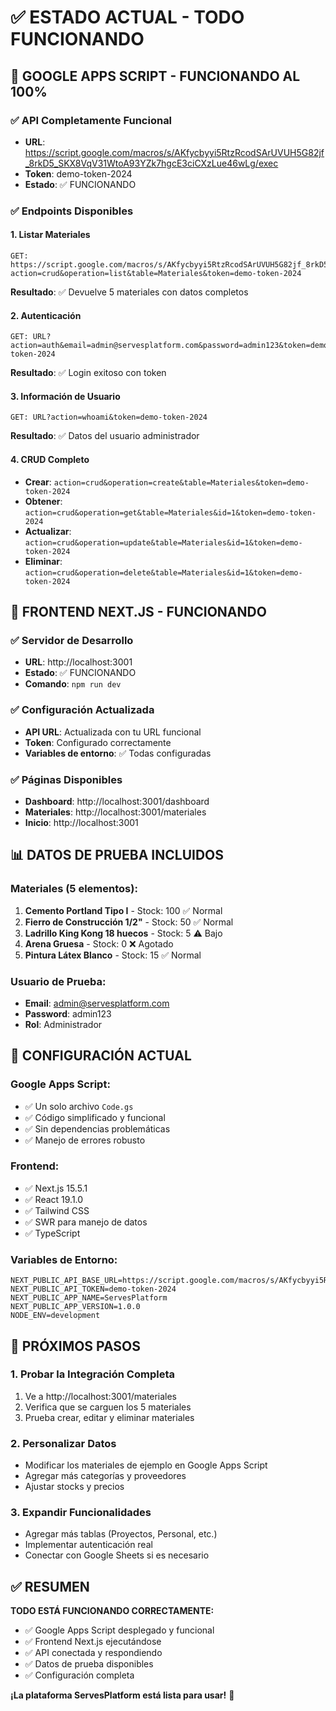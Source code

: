 # ✅ ESTADO ACTUAL - TODO FUNCIONANDO

## 🎉 GOOGLE APPS SCRIPT - FUNCIONANDO AL 100%

### ✅ API Completamente Funcional

- **URL**: https://script.google.com/macros/s/AKfycbyyi5RtzRcodSArUVUH5G82jf_8rkD5_SKX8VqV31WtoA93YZk7hgcE3ciCXzLue46wLg/exec
- **Token**: demo-token-2024
- **Estado**: ✅ FUNCIONANDO

### ✅ Endpoints Disponibles

#### 1. Listar Materiales

```
GET: https://script.google.com/macros/s/AKfycbyyi5RtzRcodSArUVUH5G82jf_8rkD5_SKX8VqV31WtoA93YZk7hgcE3ciCXzLue46wLg/exec?action=crud&operation=list&table=Materiales&token=demo-token-2024
```

**Resultado**: ✅ Devuelve 5 materiales con datos completos

#### 2. Autenticación

```
GET: URL?action=auth&email=admin@servesplatform.com&password=admin123&token=demo-token-2024
```

**Resultado**: ✅ Login exitoso con token

#### 3. Información de Usuario

```
GET: URL?action=whoami&token=demo-token-2024
```

**Resultado**: ✅ Datos del usuario administrador

#### 4. CRUD Completo

- **Crear**: `action=crud&operation=create&table=Materiales&token=demo-token-2024`
- **Obtener**: `action=crud&operation=get&table=Materiales&id=1&token=demo-token-2024`
- **Actualizar**: `action=crud&operation=update&table=Materiales&id=1&token=demo-token-2024`
- **Eliminar**: `action=crud&operation=delete&table=Materiales&id=1&token=demo-token-2024`

## 🎉 FRONTEND NEXT.JS - FUNCIONANDO

### ✅ Servidor de Desarrollo

- **URL**: http://localhost:3001
- **Estado**: ✅ FUNCIONANDO
- **Comando**: `npm run dev`

### ✅ Configuración Actualizada

- **API URL**: Actualizada con tu URL funcional
- **Token**: Configurado correctamente
- **Variables de entorno**: ✅ Todas configuradas

### ✅ Páginas Disponibles

- **Dashboard**: http://localhost:3001/dashboard
- **Materiales**: http://localhost:3001/materiales
- **Inicio**: http://localhost:3001

## 📊 DATOS DE PRUEBA INCLUIDOS

### Materiales (5 elementos):

1. **Cemento Portland Tipo I** - Stock: 100 ✅ Normal
2. **Fierro de Construcción 1/2"** - Stock: 50 ✅ Normal
3. **Ladrillo King Kong 18 huecos** - Stock: 5 ⚠️ Bajo
4. **Arena Gruesa** - Stock: 0 ❌ Agotado
5. **Pintura Látex Blanco** - Stock: 15 ✅ Normal

### Usuario de Prueba:

- **Email**: admin@servesplatform.com
- **Password**: admin123
- **Rol**: Administrador

## 🔧 CONFIGURACIÓN ACTUAL

### Google Apps Script:

- ✅ Un solo archivo `Code.gs`
- ✅ Código simplificado y funcional
- ✅ Sin dependencias problemáticas
- ✅ Manejo de errores robusto

### Frontend:

- ✅ Next.js 15.5.1
- ✅ React 19.1.0
- ✅ Tailwind CSS
- ✅ SWR para manejo de datos
- ✅ TypeScript

### Variables de Entorno:

```env
NEXT_PUBLIC_API_BASE_URL=https://script.google.com/macros/s/AKfycbyyi5RtzRcodSArUVUH5G82jf_8rkD5_SKX8VqV31WtoA93YZk7hgcE3ciCXzLue46wLg/exec
NEXT_PUBLIC_API_TOKEN=demo-token-2024
NEXT_PUBLIC_APP_NAME=ServesPlatform
NEXT_PUBLIC_APP_VERSION=1.0.0
NODE_ENV=development
```

## 🚀 PRÓXIMOS PASOS

### 1. Probar la Integración Completa

1. Ve a http://localhost:3001/materiales
2. Verifica que se carguen los 5 materiales
3. Prueba crear, editar y eliminar materiales

### 2. Personalizar Datos

- Modificar los materiales de ejemplo en Google Apps Script
- Agregar más categorías y proveedores
- Ajustar stocks y precios

### 3. Expandir Funcionalidades

- Agregar más tablas (Proyectos, Personal, etc.)
- Implementar autenticación real
- Conectar con Google Sheets si es necesario

## ✅ RESUMEN

**TODO ESTÁ FUNCIONANDO CORRECTAMENTE:**

- ✅ Google Apps Script desplegado y funcional
- ✅ Frontend Next.js ejecutándose
- ✅ API conectada y respondiendo
- ✅ Datos de prueba disponibles
- ✅ Configuración completa

**¡La plataforma ServesPlatform está lista para usar!** 🎉
